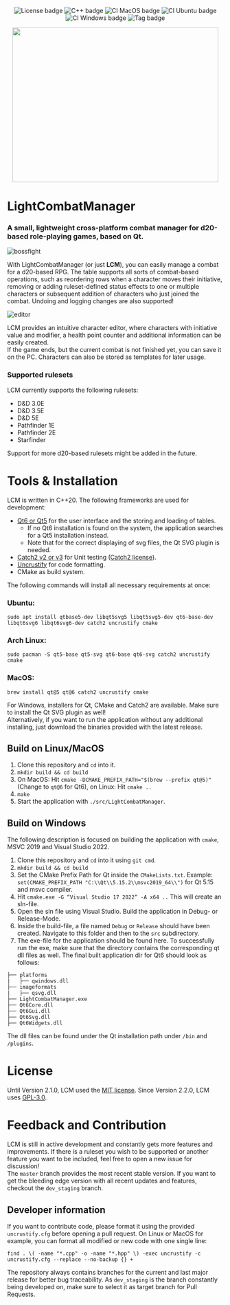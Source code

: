 <div align="center">

   ![License badge](https://img.shields.io/badge/License-GPLv3-blue.svg)
   ![C++ badge](https://img.shields.io/badge/C++-20-blue.svg)
   ![CI MacOS badge](https://github.com/MaxFleur/LightCombatManager/actions/workflows/run-mac.yml/badge.svg?event=push)
   ![CI Ubuntu badge](https://github.com/MaxFleur/LightCombatManager/actions/workflows/run-ubuntu.yml/badge.svg?event=push)
   ![CI Windows badge](https://github.com/MaxFleur/LightCombatManager/actions/workflows/run-windows.yml/badge.svg?event=push)
   ![Tag badge](https://img.shields.io/badge/Release-v3.0.0-blue.svg)

</div>

<p align="center">
  <img width="480" height="360" src="https://github.com/MaxFleur/LightCombatManager/assets/15110943/9e2a420e-c890-4868-b6cd-9512f2aae2ec">
</p>

# LightCombatManager

### A small, lightweight cross-platform combat manager for d20-based role-playing games, based on Qt.

![bossfight](https://github.com/user-attachments/assets/a07db4f2-0c9f-451a-9143-4c4e774833e3)

With LightCombatManager (or just **LCM**), you can easily manage a combat for a d20-based RPG. The table supports all sorts of combat-based operations, such as reordering rows when a character moves their initiative, removing or adding ruleset-defined status effects to one or multiple characters or subsequent addition of characters who just joined the combat. Undoing and logging changes are also supported!

![editor](https://github.com/user-attachments/assets/d925de4c-28d6-427c-ac4b-1250ba421cad)

LCM provides an intuitive character editor, where characters with initiative value and modifier, a health point counter and additional information can be easily created.\
If the game ends, but the current combat is not finished yet, you can save it on the PC. Characters can also be stored as templates for later usage.

### Supported rulesets

LCM currently supports the following rulesets:
* D&D 3.0E
* D&D 3.5E
* D&D 5E
* Pathfinder 1E
* Pathfinder 2E
* Starfinder

Support for more d20-based rulesets might be added in the future.

# Tools & Installation
LCM is written in C++20. The following frameworks are used for development:
* [Qt6 or Qt5](https://www.qt.io/) for the user interface and the storing and loading of tables.
   * If no Qt6 installation is found on the system, the application searches for a Qt5 installation instead.
   * Note that for the correct displaying of svg files, the Qt SVG plugin is needed.
* [Catch2 v2 or v3](https://github.com/catchorg/Catch2) for Unit testing ([Catch2 license](https://github.com/catchorg/Catch2/blob/devel/LICENSE.txt)).
* [Uncrustify](https://github.com/uncrustify/uncrustify) for code formatting.
* CMake as build system.

The following commands will install all necessary requirements at once:
### Ubuntu:
`sudo apt install qtbase5-dev libqt5svg5 libqt5svg5-dev qt6-base-dev libqt6svg6 libqt6svg6-dev catch2 uncrustify cmake`
### Arch Linux:
`sudo pacman -S qt5-base qt5-svg qt6-base qt6-svg catch2 uncrustify cmake`
### MacOS:
`brew install qt@5 qt@6 catch2 uncrustify cmake`

For Windows, installers for Qt, CMake and Catch2 are available. Make sure to install the Qt SVG plugin as well!\
Alternatively, if you want to run the application without any additional installing, just download the binaries provided with the latest release.

## Build on Linux/MacOS

1. Clone this repository and `cd` into it.
2. `mkdir build && cd build`
3. On MacOS: Hit `cmake -DCMAKE_PREFIX_PATH="$(brew --prefix qt@5)"` (Change to `qt@6` for Qt6), on Linux: Hit `cmake ..`
4. `make`
5. Start the application with `./src/LightCombatManager`.

## Build on Windows

The following description is focused on building the application with `cmake`, MSVC 2019 and Visual Studio 2022.

1. Clone this repository and `cd` into it using `git cmd`.
2. `mkdir build && cd build`
3. Set the CMake Prefix Path for Qt inside the `CMakeLists.txt`. Example: `set(CMAKE_PREFIX_PATH "C:\\Qt\\5.15.2\\msvc2019_64\\")` for Qt 5.15 and msvc compiler.
4. Hit `cmake.exe -G “Visual Studio 17 2022” -A x64 ..` This will create an sln-file.
5. Open the sln file using Visual Studio. Build the application in Debug- or Release-Mode.
6. Inside the build-file, a file named `Debug` or `Release` should have been created. Navigate to this folder and then to the `src` subdirectory.
7. The exe-file for the application should be found here. To successfully run the exe, make sure that the directory contains the corresponding qt dll files as well. The final built application dir for Qt6 should look as follows:
```
├── platforms
|   ├── qwindows.dll
├── imageformats
|   ├── qsvg.dll
├── LightCombatManager.exe
├── Qt6Core.dll
├── Qt6Gui.dll
├── Qt6Svg.dll
├── Qt6Widgets.dll
```
The dll files can be found under the Qt installation path under `/bin` and `/plugins`.

# License
Until Version 2.1.0, LCM used the [MIT license](https://www.mit.edu/~amini/LICENSE.md). Since Version 2.2.0, LCM uses [GPL-3.0](https://www.gnu.org/licenses/gpl-3.0.txt).

# Feedback and Contribution

LCM is still in active development and constantly gets more features and improvements. If there is a ruleset you wish to be supported or another feature you want to be included, feel free to open a new issue for discussion!\
The `master` branch provides the most recent stable version. If you want to get the bleeding edge version with all recent updates and features, checkout the `dev_staging` branch.

## Developer information

If you want to contribute code, please format it using the provided `uncrustify.cfg` before opening a pull request. On Linux or MacOS for example, you can format all modified or new code with one single line:
```
find . \( -name "*.cpp" -o -name "*.hpp" \) -exec uncrustify -c uncrustify.cfg --replace --no-backup {} +
```

The repository always contains branches for the current and last major release for better bug traceability. As `dev_staging` is the branch constantly being developed on, make sure to select it as target branch for Pull Requests.
